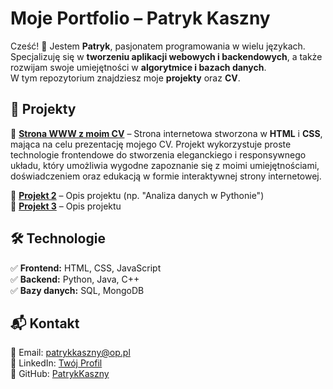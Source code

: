 # Moje Portfolio – Patryk Kaszny  

Cześć! 👋 Jestem **Patryk**, pasjonatem programowania w wielu językach.  
Specjalizuję się w **tworzeniu aplikacji webowych i backendowych**, a także rozwijam swoje umiejętności w **algorytmice i bazach danych**.  
W tym repozytorium znajdziesz moje **projekty** oraz **CV**.  

## 🚀 Projekty  
🔹 **[Strona WWW z moim CV](https://patrykkasznycv.netlify.app)** – Strona internetowa stworzona w **HTML** i **CSS**, mająca na celu prezentację mojego CV. Projekt wykorzystuje proste technologie frontendowe do stworzenia eleganckiego i responsywnego układu, który umożliwia wygodne zapoznanie się z moimi umiejętnościami, doświadczeniem oraz edukacją w formie interaktywnej strony internetowej.

🔹 **[Projekt 2](link_do_repozytorium)** – Opis projektu (np. "Analiza danych w Pythonie")  
🔹 **[Projekt 3](link_do_repozytorium)** – Opis projektu  

## 🛠 Technologie  
✅ **Frontend:** HTML, CSS, JavaScript  
✅ **Backend:** Python, Java, C++  
✅ **Bazy danych:** SQL, MongoDB  

## 📬 Kontakt  
📧 Email: [patrykkaszny@op.pl](mailto:patrykkaszny@op.pl)  
💼 LinkedIn: [Twój Profil](link_do_linkedin)  
🐙 GitHub: [PatrykKaszny](https://github.com/PatrykKaszny/Patryk-Kaszny-projekty)  
